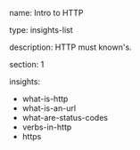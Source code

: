 name: Intro to HTTP

type: insights-list

description: HTTP must known's.

section: 1

insights:
  - what-is-http
  - what-is-an-url
  - what-are-status-codes
  - verbs-in-http
  - https
